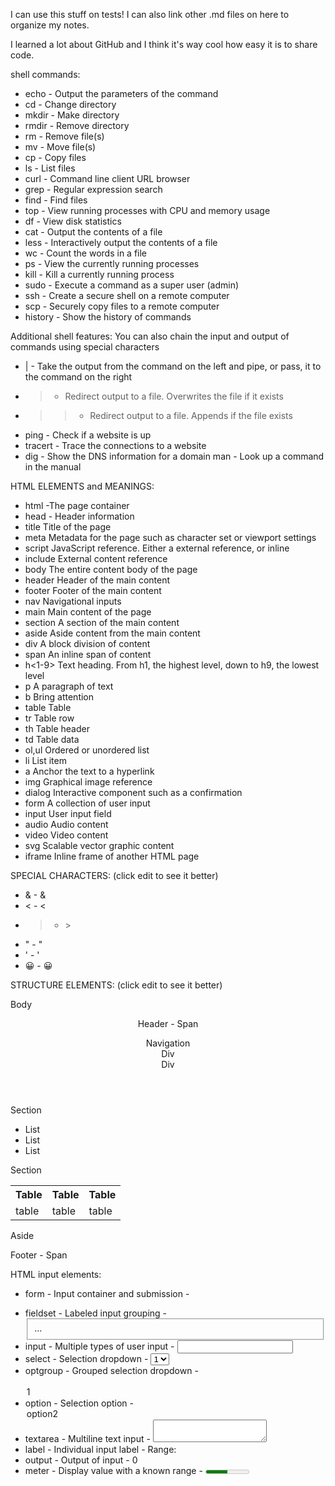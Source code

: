 I can use this stuff on tests!
I can also link other .md files on here to organize my notes.

I learned a lot about GitHub and I think it's way cool how easy it is to share code.

shell commands:
* echo - Output the parameters of the command
* cd - Change directory
* mkdir - Make directory
* rmdir - Remove directory
* rm - Remove file(s)
* mv - Move file(s)
* cp - Copy files
* ls - List files
* curl - Command line client URL browser
* grep - Regular expression search
* find - Find files
* top - View running processes with CPU and memory usage
* df - View disk statistics
* cat - Output the contents of a file
* less - Interactively output the contents of a file
* wc - Count the words in a file
* ps - View the currently running processes
* kill - Kill a currently running process
* sudo - Execute a command as a super user (admin)
* ssh - Create a secure shell on a remote computer
* scp - Securely copy files to a remote computer
* history - Show the history of commands

Additional shell features:
You can also chain the input and output of commands using special characters

* | - Take the output from the command on the left and pipe, or pass, it to the command on the right
* > - Redirect output to a file. Overwrites the file if it exists
* >> - Redirect output to a file. Appends if the file exists
* ping - Check if a website is up
* tracert - Trace the connections to a website
* dig - Show the DNS information for a domain
man - Look up a command in the manual

HTML ELEMENTS and MEANINGS:
* html -The page container  
* head	- Header information  
* title Title of the page
* meta	Metadata for the page such as character set or viewport settings
* script	JavaScript reference. Either a external reference, or inline
* include	External content reference
* body	The entire content body of the page
* header	Header of the main content
* footer	Footer of the main content
* nav	Navigational inputs
* main	Main content of the page
* section	A section of the main content
* aside	Aside content from the main content
* div	A block division of content
* span	An inline span of content
* h<1-9>	Text heading. From h1, the highest level, down to h9, the lowest level
* p	A paragraph of text
* b	Bring attention
* table	Table
* tr	Table row
* th	Table header
* td	Table data
* ol,ul	Ordered or unordered list
* li	List item
* a	Anchor the text to a hyperlink
* img	Graphical image reference
* dialog	Interactive component such as a confirmation
* form	A collection of user input
* input	User input field
* audio	Audio content
* video	Video content
* svg	Scalable vector graphic content
* iframe	Inline frame of another HTML page

SPECIAL CHARACTERS: (click edit to see it better)

* & -	&amp;
* < -	&lt;
* > -	&gt;
* " -	&quot;
* ' -	&apos;
* 😀 -	&#128512;

STRUCTURE ELEMENTS:
(click edit to see it better)
<body>
  <p>Body</p>
  <header>
    <p>Header - <span>Span</span></p>
    <nav>
      Navigation
      <div>Div</div>
      <div>Div</div>
    </nav>
  </header>

  <main>
    <section>
      <p>Section</p>
      <ul>
        <li>List</li>
        <li>List</li>
        <li>List</li>
      </ul>
    </section>
    <section>
      <p>Section</p>
      <table>
        <tr>
          <th>Table</th>
          <th>Table</th>
          <th>Table</th>
        </tr>
        <tr>
          <td>table</td>
          <td>table</td>
          <td>table</td>
        </tr>
      </table>
    </section>
    <aside>
      <p>Aside</p>
    </aside>
  </main>

  <footer>
    <div>Footer - <span>Span</span></div>
  </footer>
</body>

HTML input elements:
* form -	Input container and submission -	<form action="form.html" method="post">
* fieldset -	Labeled input grouping -	<fieldset> ... </fieldset>
* input -	Multiple types of user input -	<input type="" />
* select	- Selection dropdown	- <select><option>1</option></select>
* optgroup	- Grouped selection dropdown -	<optgroup><option>1</option></optgroup>
* option	- Selection option	- <option selected>option2</option>
* textarea -	Multiline text input	- <textarea></textarea>
* label -	Individual input label	- <label for="range">Range: </label>
* output	- Output of input -	<output for="range">0</output>
* meter	- Display value with a known range -	<meter min="0" max="100" value="50"></meter>
